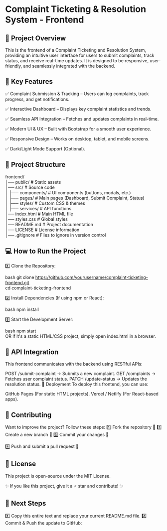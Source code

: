 # Complaint Ticketing & Resolution System - Frontend
## 🚀 Project Overview
This is the frontend of a Complaint Ticketing and Resolution System, providing an intuitive user interface for users to submit complaints, track status, and receive real-time updates. It is designed to be responsive, user-friendly, and seamlessly integrated with the backend.

## 🎯 Key Features
✅ Complaint Submission & Tracking – Users can log complaints, track progress, and get notifications.

✅ Interactive Dashboard – Displays key complaint statistics and trends.

✅ Seamless API Integration – Fetches and updates complaints in real-time.

✅ Modern UI & UX – Built with Bootstrap for a smooth user experience.

✅ Responsive Design – Works on desktop, tablet, and mobile screens.

✅ Dark/Light Mode Support (Optional).

## 📂 Project Structure

frontend/  
│── public/                    # Static assets  
│── src/                        # Source code  
│   ├── components/             # UI components (buttons, modals, etc.)  
│   ├── pages/                  # Main pages (Dashboard, Submit Complaint, Status)  
│   ├── styles/                 # Custom CSS & themes  
│   ├── services/               # API functions  
│── index.html                  # Main HTML file  
│── styles.css                  # Global styles  
│── README.md                   # Project documentation  
│── LICENSE                     # License information  
│── .gitignore                  # Files to ignore in version control


## 💻 How to Run the Project
1️⃣ Clone the Repository:

bash
git clone https://github.com/yourusername/complaint-ticketing-frontend.git  
cd complaint-ticketing-frontend 

2️⃣ Install Dependencies (If using npm or React):

bash
npm install  

3️⃣ Start the Development Server:


bash
npm start  
OR if it's a static HTML/CSS project, simply open index.html in a browser.

## 🔗 API Integration
This frontend communicates with the backend using RESTful APIs:

POST /submit-complaint → Submits a new complaint.
GET /complaints → Fetches user complaint status.
PATCH /update-status → Updates the resolution status.
📌 Deployment
To deploy this frontend, you can use:

GitHub Pages (For static HTML projects).
Vercel / Netlify (For React-based apps).


## 🤝 Contributing
Want to improve the project? Follow these steps:
1️⃣ Fork the repository 🍴
2️⃣ Create a new branch 🌿
3️⃣ Commit your changes 🔄

4️⃣ Push and submit a pull request 🚀

## 📜 License
This project is open-source under the MIT License.

✨ If you like this project, give it a ⭐ star and contribute! ✨

## 📌 Next Steps
1️⃣ Copy this entire text and replace your current README.md file.
2️⃣ Commit & Push the update to GitHub:

